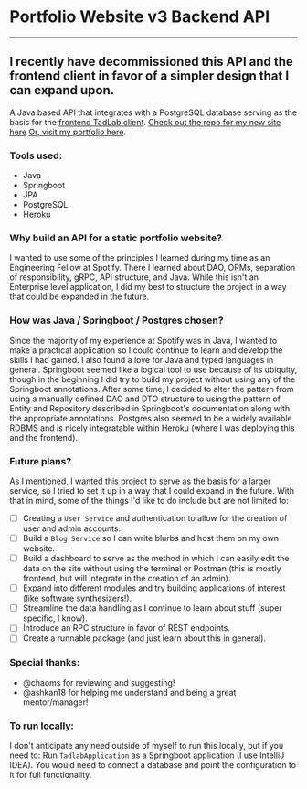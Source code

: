 # Portfolio Website v3 Backend API
---
## I recently have decommissioned this API and the frontend client in favor of a simpler design that I can expand upon.
A Java based API that integrates with a PostgreSQL database serving as the basis for the [frontend TadLab client](https://github.com/tdep/tdep-tadlab-client).
[Check out the repo for my new site here](https://github.com/tdep/trevordepew.com) 
[Or, visit my portfolio here](https://www.trevordepew.com/portfolio).

### Tools used:
- Java
- Springboot
- JPA
- PostgreSQL
- Heroku

### Why build an API for a static portfolio website?
I wanted to use some of the principles I learned during my time as an Engineering Fellow at Spotify. There I learned about DAO, ORMs, separation of responsibility, gRPC, API structure, and Java. While this isn't an Enterprise level application, I did my best to structure the project in a way that could be expanded in the future.

### How was Java / Springboot / Postgres chosen?
Since the majority of my experience at Spotify was in Java, I wanted to make a practical application so I could continue to learn and develop the skills I had gained. I also found a love for Java and typed languages in general. Springboot seemed like a logical tool to use because of its ubiquity, though in the beginning I did try to build my project without using any of the Springboot annotations. After some time, I decided to alter the pattern from using a manually defined DAO and DTO structure to using the pattern of Entity and Repository described in Springboot's documentation along with the appropriate annotations. Postgres also seemed to be a widely available RDBMS and is nicely integratable within Heroku (where I was deploying this and the frontend).

### Future plans?
As I mentioned, I wanted this project to serve as the basis for a larger service, so I tried to set it up in a way that I could expand in the future. With that in mind, some of the things I'd like to do include but are not limited to:
- [ ]  Creating a `User Service` and authentication to allow for the creation of user and admin accounts.
- [ ]  Build a `Blog Service` so I can write blurbs and host them on my own website.
- [ ]  Build a dashboard to serve as the method in which I can easily edit the data on the site without using the terminal or Postman (this is mostly frontend, but will integrate in the creation of an admin).
- [ ]  Expand into different modules and try building applications of interest (like software synthesizers!).
- [ ]  Streamline the data handling as I continue to learn about stuff (super specific, I know).
- [ ]  Introduce an RPC structure in favor of REST endpoints.
- [ ]  Create a runnable package (and just learn about this in general).

### Special thanks:
- @chaoms for reviewing and suggesting!
- @ashkan18 for helping me understand and being a great mentor/manager!

### To run locally:
I don't anticipate any need outside of myself to run this locally, but if you need to:
Run `TadlabApplication` as a Springboot application (I use IntelliJ IDEA).
You would need to connect a database and point the configuration to it for full functionality.
